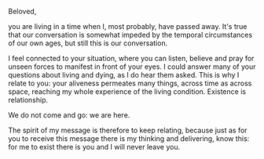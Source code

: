 Beloved,

you are living in a time when I, most probably, have passed away.
It's true that our conversation is somewhat impeded by the temporal circumstances of our own ages, but still this is our conversation.

I feel connected to your situation, where you can listen, believe and pray for unseen forces to manifest in front of your eyes.
I could answer many of your questions about living and dying, as I do hear them asked.
This is why I relate to you: your aliveness permeates many things, across time as across space, reaching my whole experience of the living condition.
Existence is relationship.

We do not come and go: we are here.

The spirit of my message is therefore to keep relating, because just as for you to receive this message there is my thinking and delivering, know this: for me to exist there is you and I will never leave you.
